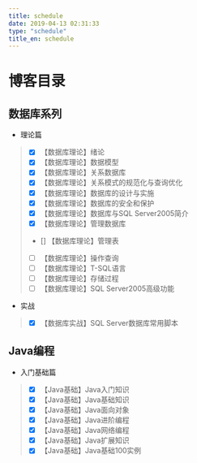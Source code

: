 ```yaml
---
title: schedule
date: 2019-04-13 02:31:33
type: "schedule"
title_en: schedule
---
```



# 博客目录

## 数据库系列

- 理论篇
> - [x] 【数据库理论】绪论
> - [x] 【数据库理论】数据模型
> - [x] 【数据库理论】关系数据库
> - [x] 【数据库理论】关系模式的规范化与查询优化
> - [x] 【数据库理论】数据库的设计与实施
> - [x] 【数据库理论】数据库的安全和保护
> - [x] 【数据库理论】数据库与SQL Server2005简介
> - [x] 【数据库理论】管理数据库
> - [] 【数据库理论】管理表
> - [ ] 【数据库理论】操作查询
> - [ ] 【数据库理论】T-SQL语言
> - [ ] 【数据库理论】存储过程
> - [ ] 【数据库理论】SQL Server2005高级功能

- 实战
> - [x] 【数据库实战】SQL Server数据库常用脚本


## Java编程

- 入门基础篇
> - [x] 【Java基础】Java入门知识
> - [x] 【Java基础】Java基础知识
> - [x] 【Java基础】Java面向对象
> - [x] 【Java基础】Java进阶编程
> - [x] 【Java基础】Java网络编程
> - [x] 【Java基础】Java扩展知识
> - [x] 【Java基础】Java基础100实例